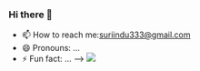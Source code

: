 ### Hi there 👋


- 📫 How to reach me:suriindu333@gmail.com
- 😄 Pronouns: ...
- ⚡ Fun fact: ...
-->
[![](https://visitcount.itsvg.in/api?id=Indu&label=Profile%20Views&color=1&icon=5&pretty=false)](https://visitcount.itsvg.in)
